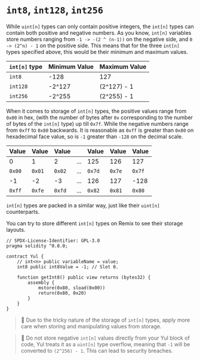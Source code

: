 # `int8`, `int128`, `int256`

While `uint[n]` types can only contain positive integers, the `int[n]` types can contain both positive and negative numbers. As you know, `int[n]` variables store numbers ranging from `-1 -> -(2 ^ (n-1))` on the negative side, and `0 -> (2^n) - 1` on the positive side. This means that for the three `int[n]` types specified above, this would be their minimum and maximum values.

| **`int[n]` type** | **Minimum Value** | **Maximum Value** |
|-------------------|-------------------|-------------------|
| `int8`            | -128              | 127               |
| `int128`          | -2^127            | (2^127) - 1       |
| `int256`          | -2^255            | (2^255) - 1       |

When it comes to storage of `int[n]` types, the positive values range from `0x00` in hex, (with the number of bytes after `0x` corresponding to the number of bytes of the `int[n]` type) up till `0x7f`. While the negative numbers range from `0xff` to `0x80` backwards. It is reasonable as `0xff` is greater than `0x80` on hexadecimal face value, so is `-1` greater than `-128` on the decimal scale.

| Value  | Value  | Value  |     | Value  | Value  | Value  |
|--------|--------|--------|-----|--------|--------|--------|
| 0      | 1      | 2      | ... | 125    | 126    | 127    |
| `0x00` | `0x01` | `0x02` | ... | `0x7d` | `0x7e` | `0x7f` |
| -1     | -2     | -3     | ... | 126    | 127    | -128   |
| `0xff` | `0xfe` | `0xfd` | ... | `0x82` | `0x81` | `0x80` |

`int[n]` types are packed in a similar way, just like their `uint[n]` counterparts.

You can try to store different `int[n]` types on Remix to see their storage layouts.

```solidity
// SPDX-License-Identifier: GPL-3.0
pragma solidity ^0.8.0;

contract Yul {
    // int<n> public variableName = value;
    int8 public int8Value = -1; // Slot 0.

    function getInt8() public view returns (bytes32) {
        assembly {
            mstore(0x80, sload(0x00))
            return(0x80, 0x20)
        }
    }
}
```

> 🚨 Due to the tricky nature of the storage of `int[n]` types, apply more care when storing and manipulating values from storage.

> 🚨 Do not store negative `int[n]` values directly from your Yul block of code, Yul treats it as a `uint[n]` type overflow, meaning that `-1` will be converted to `(2^256) - 1`. This can lead to security breaches.
